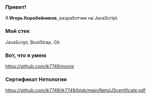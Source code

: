 ### Привет!

Я <b>Игорь Коробейников</b>, разработчик на JavaScript.

### Мой стек

JavaScript, BootStrap, Git.

### Вот, что я умею

https://github.com/ik7749/movie

### Сертификат Нетологии

https://github.com/ik7749/ik7749/blob/main/NetolJScertificate.pdf

